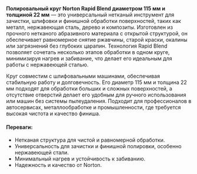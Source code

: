 **Полировальный круг Norton Rapid Blend диаметром 115 мм и толщиной 22 мм** — это универсальный нетканый инструмент для зачистки, шлифовки и финишной обработки поверхностей, таких как металл, нержавеющая сталь, дерево и композиты. Изготовлен из прочного нетканого абразивного материала с открытой структурой, он обеспечивает равномерное снятие ржавчины, старой краски, окалины или загрязнений без глубоких царапин. Технология Rapid Blend позволяет сочетать несколько этапов обработки в одном круге, минимизируя нагрев и забивание, что делает его идеальным для работы с нержавеющей сталью.

Круг совместим с шлифовальными машинами, обеспечивая стабильную работу и долговечность. Его диаметр 115 мм и толщина 22 мм подходят для обработки больших и сложных поверхностей, а отсутствие отверстий делает его удобным для ручного использования или машин без системы пылеудаления. Подходит для профессионалов в автосервисах, металлообработке и промышленности, где требуется высокая чистота и качество финиша.

#### Переваги:

- Нетканая структура для чистой и равномерной обработки.
- Универсальность для зачистки и финишной полировки, особенно нержавеющей стали.
- Минимальный нагрев и устойчивость к забиванию.
- Надежность и качество от Norton.
